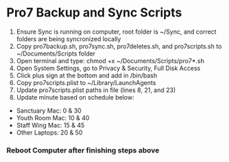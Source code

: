 # Pro7 Backup and Sync Scripts
1. Ensure Sync is running on computer, root folder is ~/Sync, and correct folders are being syncronized locally
1. Copy pro7backup.sh, pro7sync.sh, pro7deletes.sh, and pro7scripts.sh to ~/Documents/Scripts folder
1. Open terminal and type: chmod +x ~/Documents/Scripts/pro7*.sh
1. Open System Settings, go to Privacy & Security, Full Disk Access
1. Click plus sign at the bottom and add in /bin/bash
1. Copy pro7scripts.plist to ~/Library/LaunchAgents
1. Update pro7scripts.plist paths in file (lines 8, 21, and 23)
1. Update minute based on schedule below:
  - Sanctuary Mac: 0 & 30
  - Youth Room Mac: 10 & 40
  - Staff Wing Mac: 15 & 45
  - Other Laptops: 20 & 50

### Reboot Computer after finishing steps above
